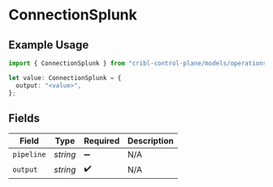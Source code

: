# ConnectionSplunk

## Example Usage

```typescript
import { ConnectionSplunk } from "cribl-control-plane/models/operations";

let value: ConnectionSplunk = {
  output: "<value>",
};
```

## Fields

| Field              | Type               | Required           | Description        |
| ------------------ | ------------------ | ------------------ | ------------------ |
| `pipeline`         | *string*           | :heavy_minus_sign: | N/A                |
| `output`           | *string*           | :heavy_check_mark: | N/A                |